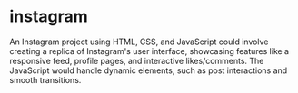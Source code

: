 # instagram
An Instagram project using HTML, CSS, and JavaScript could involve creating a replica of Instagram's user interface, showcasing features like a responsive feed, profile pages, and interactive likes/comments. The JavaScript would handle dynamic elements, such as post interactions and smooth transitions.
